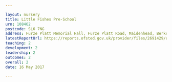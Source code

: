```yaml
---

layout: nursery
title: Little Fishes Pre-School
urn: 108462
postcode: SL6 7NG
address: Furze Platt Memorial Hall, Furze Platt Road, Maidenhead, Berkshire, SL6 7NG
latestReportUrl: https://reports.ofsted.gov.uk/provider/files/2691429/urn/108462.pdf
teaching: 2
development: 2
leadership: 2
outcomes: 2
overall: 2
date: 16 May 2017

---
```

